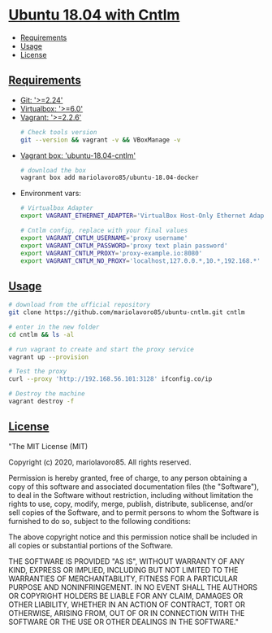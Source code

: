 # [Ubuntu 18.04 with Cntlm](#ubuntu-18.04-with-cntlm)

  - [Requirements](#requirements)
  - [Usage](#usage)
  - [License](#license)

## [Requirements](#requirements)
- [Git: '>=2.24'](https://git-scm.com/downloads)
- [Virtualbox: '>=6.0'](https://www.virtualbox.org/wiki/Downloads)
- [Vagrant: '>=2.2.6'](https://www.vagrantup.com/downloads.html)
    ```bash
    # Check tools version
    git --version && vagrant -v && VBoxManage -v
    ```
- [Vagrant box: 'ubuntu-18.04-cntlm'](https://app.vagrantup.com/mariolavoro85/boxes/ubuntu-18.04-cntlm)
    ```bash
    # download the box
    vagrant box add mariolavoro85/ubuntu-18.04-docker
    ```
- Environment vars:
    ```bash
    # Virtualbox Adapter
    export VAGRANT_ETHERNET_ADAPTER='VirtualBox Host-Only Ethernet Adapter'

    # Cntlm config, replace with your final values
    export VAGRANT_CNTLM_USERNAME='proxy username'
    export VAGRANT_CNTLM_PASSWORD='proxy text plain password'
    export VAGRANT_CNTLM_PROXY='proxy-example.io:8080'
    export VAGRANT_CNTLM_NO_PROXY='localhost,127.0.0.*,10.*,192.168.*'
    ```

## [Usage](#usage)

```bash
# download from the ufficial repository
git clone https://github.com/mariolavoro85/ubuntu-cntlm.git cntlm

# enter in the new folder
cd cntlm && ls -al

# run vagrant to create and start the proxy service
vagrant up --provision

# Test the proxy
curl --proxy 'http://192.168.56.101:3128' ifconfig.co/ip

# Destroy the machine
vagrant destroy -f

```

## [License](#license)

"The MIT License (MIT)

Copyright (c) 2020, mariolavoro85.  All rights reserved.

Permission is hereby granted, free of charge, to any person obtaining a copy
of this software and associated documentation files (the "Software"), to deal
in the Software without restriction, including without limitation the rights
to use, copy, modify, merge, publish, distribute, sublicense, and/or sell
copies of the Software, and to permit persons to whom the Software is
furnished to do so, subject to the following conditions:

The above copyright notice and this permission notice shall be included in
all copies or substantial portions of the Software.

THE SOFTWARE IS PROVIDED "AS IS", WITHOUT WARRANTY OF ANY KIND, EXPRESS OR
IMPLIED, INCLUDING BUT NOT LIMITED TO THE WARRANTIES OF MERCHANTABILITY,
FITNESS FOR A PARTICULAR PURPOSE AND NONINFRINGEMENT. IN NO EVENT SHALL THE
AUTHORS OR COPYRIGHT HOLDERS BE LIABLE FOR ANY CLAIM, DAMAGES OR OTHER
LIABILITY, WHETHER IN AN ACTION OF CONTRACT, TORT OR OTHERWISE, ARISING FROM,
OUT OF OR IN CONNECTION WITH THE SOFTWARE OR THE USE OR OTHER DEALINGS IN
THE SOFTWARE."